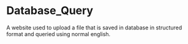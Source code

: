 # Database_Query
A website used to upload a file that is saved in database in structured format and queried using normal english.
